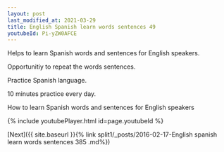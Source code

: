 ```yaml
---
layout: post
last_modified_at: 2021-03-29
title: English Spanish learn words sentences 49 
youtubeId: Pi-yZW0AFCE
---
```

 
 
Helps to learn Spanish words and sentences for English speakers.

Opportunitiy to repeat the words sentences. 

Practice Spanish language. 
 
10 minutes practice every day. 
 
How to learn Spanish words and sentences for English speakers 
 
{% include youtubePlayer.html id=page.youtubeId %}
 
 
[Next]({{ site.baseurl }}{% link  split1/_posts/2016-02-17-English spanish learn words sentences 385 .md%})
 
